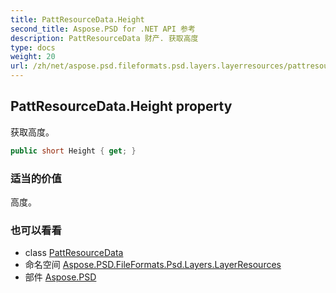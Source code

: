 ```yaml
---
title: PattResourceData.Height
second_title: Aspose.PSD for .NET API 参考
description: PattResourceData 财产. 获取高度
type: docs
weight: 20
url: /zh/net/aspose.psd.fileformats.psd.layers.layerresources/pattresourcedata/height/
---
```

## PattResourceData.Height property

获取高度。

```csharp
public short Height { get; }
```

### 适当的价值

高度。

### 也可以看看

* class [PattResourceData](../)
* 命名空间 [Aspose.PSD.FileFormats.Psd.Layers.LayerResources](../../pattresourcedata/)
* 部件 [Aspose.PSD](../../../)


